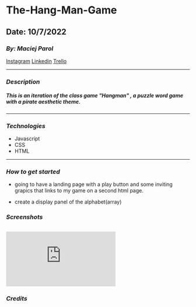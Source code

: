 # The-Hang-Man-Game

## Date: 10/7/2022

### **_By: Maciej Parol_**

[Instagram](https://www.instagram.com/maciejparol333/)
[Linkedin](https://www.linkedin.com/in/maciej-parol-/)
[Trello](https://trello.com/b/aW7aYazf/hangman-game)

---

### **_Description_**

##### This is an iteration of the class game "Hangman" , a puzzle word game with a pirate aesthetic theme.

---

### **_Technologies_**

- Javascript
- CSS
- HTML

---

### **_How to get started_**

- going to have a landing page with a play button and some inviting grapics that links to my game on a second html page.

- create a display panel of the alphabet(array)

### **_Screenshots_**

## ![pirate theme](https://www.freepik.com/free-vector/vintage-monochrome-skull-pirate-hat_8225178.htm#query=pirate&position=0&from_view=search)

### **_Credits_**
